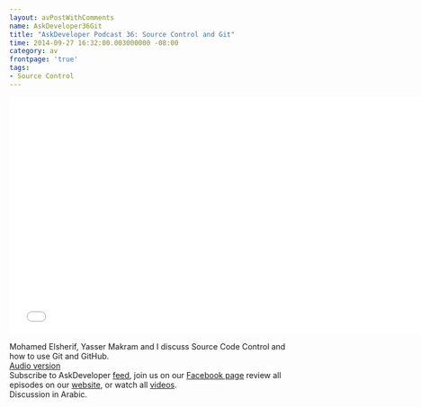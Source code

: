 ```yaml
---
layout: avPostWithComments
name: AskDeveloper36Git
title: "AskDeveloper Podcast 36: Source Control and Git"
time: 2014-09-27 16:32:00.003000000 -08:00
category: av
frontpage: 'true'
tags: 
- Source Control
---
```


<iframe width="750" height="422" src="//www.youtube.com/embed/u5D--Mgw1M0" frameborder="0" allowfullscreen></iframe>

Mohamed Elsherif, Yasser Makram and I discuss Source Code Control and how to use Git and GitHub.  
[Audio version](https://soundcloud.com/askdeveloper/ep36-source-control-and-git)  
Subscribe to AskDeveloper [feed](http://feeds.feedburner.com/Askdeveloper), join us on our [Facebook page](https://www.facebook.com/askdeveloper) review all episodes on our [website](http://www.askdeveloper.com/), or watch all [videos](https://www.youtube.com/user/bashmohandes/).  
Discussion in Arabic.  